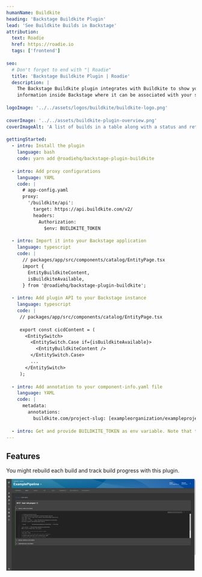 ```yaml
---
humanName: Buildkite
heading: 'Backstage Buildkite Plugin'
lead: 'See Buildkite Builds in Backstage'
attribution:
  text: Roadie
  href: https://roadie.io
  tags: ['frontend']

seo:
  # Don't forget to end with "| Roadie"
  title: 'Backstage Buildkite Plugin | Roadie'
  description: |
    The Backstage Buildkite plugin integrates with Buildkite to show your builds
    information inside Backstage where it can be associated with your services.

logoImage: '../../assets/logos/buildkite/buildkite-logo.png'

coverImage: '../../assets/buildkite-plugin-overview.png'
coverImageAlt: 'A list of builds in a table along with a status and retry button for each build.'

gettingStarted:
  - intro: Install the plugin
    language: bash
    code: yarn add @roadiehq/backstage-plugin-buildkite

  - intro: Add proxy configurations
    language: YAML
    code: |
      # app-config.yaml
      proxy:
        '/buildkite/api':
          target: https://api.buildkite.com/v2/
          headers:
            Authorization: 
              $env: BUILDKITE_TOKEN

  - intro: Import it into your Backstage application
    language: typescript
    code: |
      // packages/app/src/components/catalog/EntityPage.tsx
      import {
        EntityBuildkiteContent,
        isBuildkiteAvailable,
      } from '@roadiehq/backstage-plugin-buildkite';

  - intro: Add plugin API to your Backstage instance
    language: typescript
    code: |
     // packages/app/src/components/catalog/EntityPage.tsx

     export const cicdContent = (
       <EntitySwitch>
         <EntitySwitch.Case if={isBuildkiteAvailable}>
           <EntityBuildkiteContent />
         </EntitySwitch.Case>
         ...
       </EntitySwitch>
     );

  - intro: Add annotation to your component-info.yaml file
    language: YAML
    code: |
      metadata:
        annotations:
          buildkite.com/project-slug: [exampleorganization/exampleproject]

  - intro: Get and provide BUILDKITE_TOKEN as env variable. Note that the token needs to be in format Bearer TOKEN 
---
```


## Features

You might rebuild each build and track build progress with this plugin.

![single build view in buildkite plugin](./bk-single-view.png)
